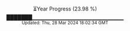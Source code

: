 <p align="center">
⏳Year Progress (23.98 %)<br>
███████▁▁▁▁▁▁▁▁▁▁▁▁▁▁▁▁▁▁▁▁▁▁▁ <br>
<sub>Updated: Thu, 28 Mar 2024 18:02:34 GMT</sub>
</p>


